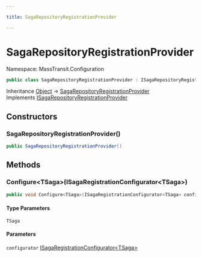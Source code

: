 ```yaml
---

title: SagaRepositoryRegistrationProvider

---
```


# SagaRepositoryRegistrationProvider

Namespace: MassTransit.Configuration

```csharp
public class SagaRepositoryRegistrationProvider : ISagaRepositoryRegistrationProvider
```

Inheritance [Object](https://learn.microsoft.com/en-us/dotnet/api/system.object) → [SagaRepositoryRegistrationProvider](../masstransit-configuration/sagarepositoryregistrationprovider)<br/>
Implements [ISagaRepositoryRegistrationProvider](../masstransit-configuration/isagarepositoryregistrationprovider)

## Constructors

### **SagaRepositoryRegistrationProvider()**

```csharp
public SagaRepositoryRegistrationProvider()
```

## Methods

### **Configure\<TSaga\>(ISagaRegistrationConfigurator\<TSaga\>)**

```csharp
public void Configure<TSaga>(ISagaRegistrationConfigurator<TSaga> configurator)
```

#### Type Parameters

`TSaga`<br/>

#### Parameters

`configurator` [ISagaRegistrationConfigurator\<TSaga\>](../masstransit/isagaregistrationconfigurator-1)<br/>
